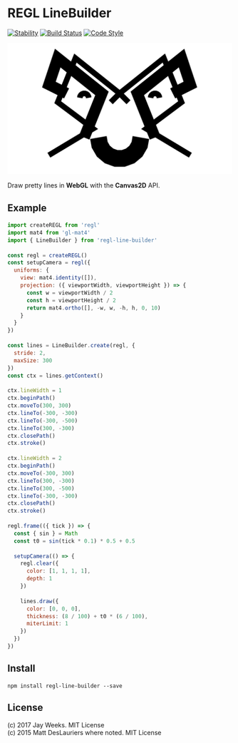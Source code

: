# REGL LineBuilder

[![Stability][stability-image]][stability-url]
[![Build Status][travis-image]][travis-url]
[![Code Style][style-image]][style-url]

[![Pretty Face][pretty-face-image]][pretty-face-url]

Draw pretty lines in **WebGL** with the **Canvas2D** API.

## Example

```javascript
import createREGL from 'regl'
import mat4 from 'gl-mat4'
import { LineBuilder } from 'regl-line-builder'

const regl = createREGL()
const setupCamera = regl({
  uniforms: {
    view: mat4.identity([]),
    projection: ({ viewportWidth, viewportHeight }) => {
      const w = viewportWidth / 2
      const h = viewportHeight / 2
      return mat4.ortho([], -w, w, -h, h, 0, 10)
    }
  }
})

const lines = LineBuilder.create(regl, {
  stride: 2,
  maxSize: 300
})
const ctx = lines.getContext()

ctx.lineWidth = 1
ctx.beginPath()
ctx.moveTo(300, 300)
ctx.lineTo(-300, -300)
ctx.lineTo(-300, -500)
ctx.lineTo(300, -300)
ctx.closePath()
ctx.stroke()

ctx.lineWidth = 2
ctx.beginPath()
ctx.moveTo(-300, 300)
ctx.lineTo(300, -300)
ctx.lineTo(300, -500)
ctx.lineTo(-300, -300)
ctx.closePath()
ctx.stroke()

regl.frame(({ tick }) => {
  const { sin } = Math
  const t0 = sin(tick * 0.1) * 0.5 + 0.5

  setupCamera(() => {
    regl.clear({
      color: [1, 1, 1, 1],
      depth: 1
    })

    lines.draw({
      color: [0, 0, 0],
      thickness: (8 / 100) + t0 * (6 / 100),
      miterLimit: 1
    })
  })
})

```

## Install

```
npm install regl-line-builder --save
```

## License
(c) 2017 Jay Weeks. MIT License  
(c) 2015 Matt DesLauriers where noted. MIT License

[stability-url]: https://nodejs.org/api/documentation.html#documentation_stability_index
[stability-image]: https://img.shields.io/badge/stability-experimental-orange.svg?style=flat-square
[travis-url]: https://travis-ci.org/jpweeks/regl-line-builder
[travis-image]: https://img.shields.io/travis/jpweeks/regl-line-builder/master.svg?style=flat-square
[style-url]: https://standardjs.com
[style-image]: https://img.shields.io/badge/code%20style-standard-brightgreen.svg?style=flat-square
[pretty-face-url]: http://requirebin.com/?gist=f74993f81448ad894262d277534399a9
[pretty-face-image]: ./assets/images/pretty-face.png
